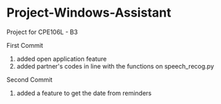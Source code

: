 # Project-Windows-Assistant
Project for CPE106L - B3

First Commit
1. added open application feature
2. added partner's codes in line with the functions on speech_recog.py

Second Commit
1. added a feature to get the date from reminders
